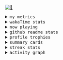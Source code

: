 [![🐙](https://hits.seeyoufarm.com/api/count/incr/badge.svg?url=https%3A%2F%2Fgithub.com%2Fktnkk%2Fhit-counter&count_bg=%23070707&title_bg=%23070707&icon=&icon_color=%23E7E7E7&title=visitors&edge_flat=true)](https://hits.seeyoufarm.com)

<details>
  <summary> <samp>my metrics</samp></summary>
  
  <br>
  
 ![🐳](https://github.com/kkhys/kkhys/blob/main/github-metrics.svg)
  
  ***
</details>

<details>
  <summary> <samp>wakaTime stats</samp></summary>
  
  <br>
  
<!--START_SECTION:waka-->
![Code Time](http://img.shields.io/badge/Code%20Time-4%2C814%20hrs%2019%20mins-blue)

**🐱 My GitHub Data** 

> 📦 5.2 MB Used in GitHub's Storage 
 > 
> 💼 Opted to Hire
 > 
> 📜 9 Public Repositories 
 > 
> 🔑 23 Private Repositories 
 > 
**I'm a Night 🦉** 

```text
🌞 Morning                10615 commits       ███████░░░░░░░░░░░░░░░░░░   28.25 % 
🌆 Daytime                7880 commits        █████░░░░░░░░░░░░░░░░░░░░   20.97 % 
🌃 Evening                16366 commits       ███████████░░░░░░░░░░░░░░   43.55 % 
🌙 Night                  2719 commits        ██░░░░░░░░░░░░░░░░░░░░░░░   07.24 % 
```
📅 **I'm Most Productive on Sunday** 

```text
Monday                   4361 commits        ███░░░░░░░░░░░░░░░░░░░░░░   11.60 % 
Tuesday                  5087 commits        ███░░░░░░░░░░░░░░░░░░░░░░   13.54 % 
Wednesday                5246 commits        ███░░░░░░░░░░░░░░░░░░░░░░   13.96 % 
Thursday                 5206 commits        ███░░░░░░░░░░░░░░░░░░░░░░   13.85 % 
Friday                   5436 commits        ████░░░░░░░░░░░░░░░░░░░░░   14.47 % 
Saturday                 5680 commits        ████░░░░░░░░░░░░░░░░░░░░░   15.11 % 
Sunday                   6564 commits        ████░░░░░░░░░░░░░░░░░░░░░   17.47 % 
```


📊 **This Week I Spent My Time On** 

```text
🕑︎ Time Zone: Asia/Tokyo

💬 Programming Languages: 
Java                     22 hrs 53 mins      ████████████░░░░░░░░░░░░░   48.22 % 
Other                    18 hrs 29 mins      ██████████░░░░░░░░░░░░░░░   38.95 % 
TypeScript               2 hrs 44 mins       █░░░░░░░░░░░░░░░░░░░░░░░░   05.79 % 
Text                     50 mins             ░░░░░░░░░░░░░░░░░░░░░░░░░   01.78 % 
Play 2 Routing           47 mins             ░░░░░░░░░░░░░░░░░░░░░░░░░   01.66 % 

🔥 Editors: 
IntelliJ IDEA            28 hrs 7 mins       ███████████████░░░░░░░░░░   59.25 % 
Chrome                   19 hrs 9 mins       ██████████░░░░░░░░░░░░░░░   40.35 % 
WebStorm                 11 mins             ░░░░░░░░░░░░░░░░░░░░░░░░░   00.40 % 
DataGrip                 0 secs              ░░░░░░░░░░░░░░░░░░░░░░░░░   00.00 % 

💻 Operating System: 
Mac                      47 hrs 28 mins      █████████████████████████   100.00 % 
```


 Last Updated on 2024/10/11 18:43:41 UTC
<!--END_SECTION:waka-->
  
  ***
</details>


<details>
  <summary> <samp>now playing</samp></summary>
  
  <br>
 
 [![🐟](https://spotify-github-profile.vercel.app/api/view?uid=31ryofms4dnv7mrohhepo4c4zgqu&cover_image=true&theme=default&show_offline=false&background_color=121212&bar_color=53b14f&bar_color_cover=false)](https://open.spotify.com/user/31ryofms4dnv7mrohhepo4c4zgqu)
  
  ***
</details>

<details>
  <summary> <samp>github readme stats</samp></summary>
  
  <br>
  
 <p align="left"> 
  <img alt="🐠" src="https://github-readme-stats.vercel.app/api?username=kkhys&count_private=true&show_icons=true&theme=dark&include_all_commits=true" />
  <img alt="🐟" src="https://github-readme-stats.vercel.app/api/top-langs/?username=kkhys&layout=compact&theme=dark&langs_count=10&hide=HTML,CSS,SCSS" />
</p>
  
  ***
</details>

<details>
  <summary> <samp>profile trophies</samp></summary>
  
  <br>
  
  [![🐬](https://github-profile-trophy.vercel.app/?username=kkhys&rank=SECRET,SSS,SS,S,AAA,AA,A&theme=darkhub&row=1&margin-w=10&no-bg=true)](https://github.com/ryo-ma/github-profile-trophy)
  
  ***
</details>

<details>
  <summary> <samp>summary cards</samp></summary>
  
  <br>
  
  ![🐋](https://github-profile-summary-cards.vercel.app/api/cards/profile-details?username=kkhys&theme=github_dark)
  ![🦑](https://github-profile-summary-cards.vercel.app/api/cards/repos-per-language?username=kkhys&theme=github_dark)
  ![🦭](https://github-profile-summary-cards.vercel.app/api/cards/most-commit-language?username=kkhys&theme=github_dark)
  ![🦀](https://github-profile-summary-cards.vercel.app/api/cards/stats?username=kkhys&theme=github_dark)
  ![🦈](https://github-profile-summary-cards.vercel.app/api/cards/productive-time?username=kkhys&theme=github_dark)
  
  ***
</details>

<details>
  <summary> <samp>streak stats</samp></summary>
  
  <br>
  
  [![🐠](http://github-readme-streak-stats.herokuapp.com?user=kkhys&theme=dark)](https://git.io/streak-stats)
  
  ***
</details>

<details>
  <summary> <samp>activity graph</samp></summary>
  
  <br>
  
  [![🐡](https://github-readme-activity-graph.vercel.app/graph?username=kkhys&theme=xcode)](https://github.com/ashutosh00710/github-readme-activity-graph)
  
  ***
</details>

